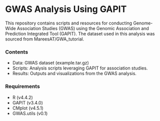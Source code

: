 # GWAS Analysis Using GAPIT

This repository contains scripts and resources for conducting Genome-Wide Association Studies (GWAS) using the Genomic Association and Prediction Integrated Tool (GAPIT). The dataset used in this analysis was sourced from MareesAT/GWA_tutorial.

### Contents
* Data: GWAS dataset (example.tar.gz)
* Scripts: Analysis scripts leveraging GAPIT for association studies.
* Results: Outputs and visualizations from the GWAS analysis.

### Requirements
* R (v4.4.2)
* GAPIT (v3.4.0)
* CMplot (v4.5.1)
* GWAS.utils (v0.1)
